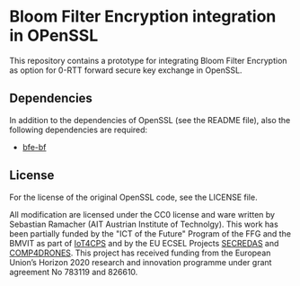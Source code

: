 Bloom Filter Encryption integration in OPenSSL
==============================================

This repository contains a prototype for integrating Bloom Filter Encryption as option for 0-RTT
forward secure key exchange in OpenSSL.

Dependencies
------------

In addition to the dependencies of OpenSSL (see the README file), also the following dependencies
are required:
* [bfe-bf](https://github.com/sebastinas/bfe-bf)

License
-------

For the license of the original OpenSSL code, see the LICENSE file.

All modification are licensed under the CC0 license and ware written by Sebastian Ramacher (AIT
Austrian Institute of Technolgy). This work has been partially funded by the "ICT of the Future"
Program of the FFG and the BMVIT as part of [IoT4CPS](https://iot4cps.at) and by the EU ECSEL
Projects [SECREDAS](https://secredas-project.eu/) and [COMP4DRONES](https://www.comp4drones.eu).
This project has received funding from the European Union’s Horizon 2020 research and innovation
programme under grant agreement No 783119 and 826610.
